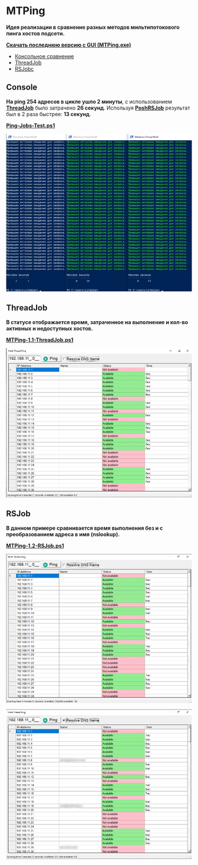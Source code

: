 # MTPing

**Идея реализации в сравнение разных методов мильтипотокового пинга хостов подсети.**

**[Скачать последнюю версию с GUI (MTPing.exe)](https://github.com/Lifailon/MTPing/releases)**

- [Консольное сравнение](#Console)
- [ThreadJob](#ThreadJob)
- [RSJobc](#RSJobc)

## Console

**На ping 254 адресов в цикле ушло 2 минуты**, с использованием **[ThreadJob](https://www.powershellgallery.com/packages/ThreadJob/2.0.3)** было затрачено **26 секунд**. Используя **[PoshRSJob](https://github.com/proxb/PoshRSJob)** результат был в 2 раза быстрее: **13 секунд**.

**[Ping-Jobs-Test.ps1](https://github.com/Lifailon/MTPing/blob/rsa/Scripts/Ping-Jobs-Test.ps1)**

![Image alt](https://github.com/Lifailon/MTPing/blob/rsa/Screen/Test-1.jpg)

## ThreadJob

**В статусе отображается время, затраченное на выполнение и кол-во активных и недоступных хостов.**

**[MTPing-1.1-ThreadJob.ps1](https://github.com/Lifailon/MTPing/blob/rsa/Scripts/MTPing-1.1-ThreadJob.ps1)**

![Image alt](https://github.com/Lifailon/MTPing/blob/rsa/Screen/Test-2-ThreadJob.jpg)

## RSJob

**В данном примере сравнивается время выполнения без и с преобразованием адреса в имя (nslookup).**

**[MTPing-1.2-RSJob.ps1](https://github.com/Lifailon/MTPing/blob/rsa/Scripts/MTPing-1.2-RSJob.ps1)**

![Image alt](https://github.com/Lifailon/MTPing/blob/rsa/Screen/Test-3-RSJob.jpg)

![Image alt](https://github.com/Lifailon/MTPing/blob/rsa/Screen/Test-4-RSJob-Resolve.jpg)

